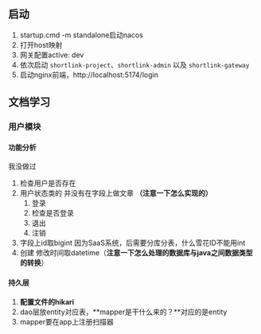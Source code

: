 ## 启动
1. startup.cmd -m standalone启动nacos
2. 打开host映射
3. 网关配置active: dev
4. 依次启动 `shortlink-project`、`shortlink-admin` 以及 `shortlink-gateway`
5. 启动nginx前端，http://localhost:5174/login

## 文档学习
### 用户模块
#### 功能分析
我没做过
1. 检查用户是否存在
2. 用户状态类的 并没有在字段上做文章 **（注意一下怎么实现的）**
	1. 登录
	2. 检查是否登录
	3. 退出
	4. 注销
3. 字段上id取bigint 因为SaaS系统，后需要分库分表，什么雪花ID不能用int
4. 创建 修改时间取datetime（**注意一下怎么处理的数据库与java之间数据类型的转换**）
#### 持久层
1. **配置文件的hikari**
2. dao层放entity对应表，**mapper是干什么来的？**对应的是entity
3. mapper要在app上注册扫描器
